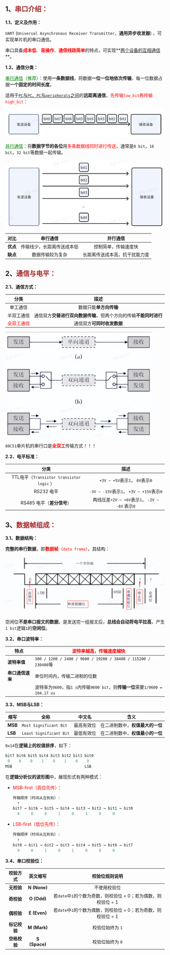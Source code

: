 ## 1、<span style="color:brown">串口介绍：</span>

**1.1、定义及作用：**

`UART` (`Universal Asynchronous Receiver Transmitter`，**通用异步收发器**) ，可实现单片机的串口通信。

串口具备<span style="color:red">**成本低**、**易操作**、**通信线路简单**</span>的特点，可实现**<u>两个设备的互相通信</u>**。

**1.2、通信分类：**

<span style="color:green"><u>串行通信</u>（推荐）</span>：使用**一条数据线**，将数据**一位一位地依次传输**，每一位数据占据**一个固定的时间长度**。

适用于<u>`PC`与`PC`、`PC`与`peripherals`之间</u>的**远距离通信**，<span style="color:red">先传输`low_bit`再传输`high_bit`</span>：

<img src="https://raw.githubusercontent.com/root-bine/image/main/Typora-image/UART01.png" alt="image-20251007105013718" style="zoom: 67%;" />

<span style="color:green"><u>并行通信</u></span>：将**数据字节的各位**用<span style="color:red">多条数据线同时进行传送</span>，通常是`8 bit`，`16 bit`，`32 bit`等数据一起传输。

<img src="https://raw.githubusercontent.com/root-bine/image/main/Typora-image/UART02.png" alt="image-20251007105329751" style="zoom: 67%;" />

|   对比   |          串行通信          |            并行通信            |
| :------: | :------------------------: | :----------------------------: |
| **优点** | 传输线少，长距离传送成本低 |      控制简单，传输速度快      |
| **缺点** |      数据传输较为复杂      | 长距离传送成本高，抗干扰能力差 |



## 2、<span style="color:brown">通信与电平：</span>

**2.1、通信方式：**

|                   分类                    |                             描述                             |
| :---------------------------------------: | :----------------------------------------------------------: |
|                 单工通信                  |                    数据只能**单方向传输**                    |
|                半双工通信                 | 通信双方**交替进行双向数据传输**，但两个方向的传输**不能同时进行** |
| <span style="color:red">全双工通信</span> |                  通信双方**可同时收发数据**                  |

<img src="https://raw.githubusercontent.com/root-bine/image/main/Typora-image/UART03.png" alt="image-20251007110526644" style="zoom: 50%;" />

`80C51`单片机的串行口是<span style="color:red">**全双工**</span>传输方式！！！

**2.2、电平标准：**

|                   分类                    |                       描述                       |
| :---------------------------------------: | :----------------------------------------------: |
| TTL电平（`Transistor transistor logic` ） |         `+3V ~ +5V`表示`1`， `0V`表示`0`         |
|                RS232 电平                 |    `-3V ~ -15V`表示`1`， `+3V ~ +15V`表示`0`     |
|        RS485 电平（**差分信号**）         | 两线压差`+2V ~ +6V`表示`1`， `-2V ~ -6V` 表示`0` |



## 3、<span style="color:brown">数据帧组成：</span>

**3.1、数据结构：**

**完整的串行数据**，即<span style="color:red">**数据帧**（`data frame`）</span>，其结构：

<img src="https://raw.githubusercontent.com/root-bine/image/main/Typora-image/UART04.png" alt="image-20251007121225780" style="zoom: 50%;" />

空闲位**不是串口报文的数据**，是发送完一组报文后，**总线会自动将电平拉高**，产生`1 bit`逻辑`1`的**空闲位**。

**3.2、串口波特率：**

| 特点             | <span style="color:red">波特率越高，传输速度越快</span>      |
| ---------------- | ------------------------------------------------------------ |
| **波特率值**     | `300 / 1200 / 2400 / 9600 / 19200 / 38400 / 115200 / 230400`等 |
| **串口通信速率** | 单位时间内，传输二进制的位数                                 |
|                  | 波特率为`9600`，指`1 s`内传输`9600 bit`，则**传输一位**需要`1/9600 = 104.17 us` |

**3.3、MSB与LSB：**

| 缩写    | 全称                    | 中文名     | 含义                             |
| ------- | ----------------------- | ---------- | -------------------------------- |
| **MSB** | `Most Significant Bit`  | 最高有效位 | 在二进制数中，**权值最大的一位** |
| **LSB** | `Least Significant Bit` | 最低有效位 | 在二进制数中，**权值最小的一位** |

`0x14`在**逻辑上的权值排序**，如下：

```c
bit7 bit6 bit5 bit4 bit3 bit2 bit1 bit0
 0    0    0    1    0    1    0    0
MSB                                LSB
```

在**逻辑分析仪的波形图**中，展现形式有两种模式：

- <span style="color:red">MSB-first（高位先传）</span>：

  ```c
  传输顺序（时间从左到右）:
    ↑
  bit7 → bit6 → bit5 → bit4 → bit3 → bit2 → bit1 → bit0
    0     0     0     1     0     1     0     0
  ```

- <span style="color:red">LSB-first（低位先传）</span>：

  ```c
  传输顺序（时间从左到右）:
    ↑
  bit0 → bit1 → bit2 → bit3 → bit4 → bit5 → bit6 → bit7
    0     0     1     0     1     0     0     0
  ```

**3.4、串口校验位：**

|   校验方式   |   英文缩写    |                        校验位规则说明                        |
| :----------: | :-----------: | :----------------------------------------------------------: |
|  **无校验**  | **N (None)**  |                         不使用校验位                         |
|  **奇校验**  |  **O (Odd)**  | 若`date`中`1`的个数为奇数，则校验位 = 0；若为偶数，则校验位 = 1 |
|  **偶校验**  | **E (Even)**  | 若`date`中`1`的个数为偶数，则校验位 = 0；若为奇数，则校验位 = 1 |
| **标记校验** | **M (Mark)**  |                       校验位始终为 `1`                       |
| **空格校验** | **S (Space)** |                       校验位始终为 `0`                       |
